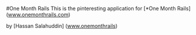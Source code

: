 #One Month Rails
This is the pinteresting application for [*One Month Rails] (www.onemonthrails.com) 

by [Hassan Salahuddin] (www.onemonthrails)